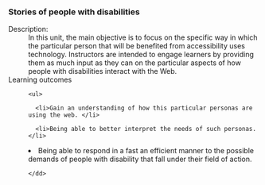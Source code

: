### Stories of people with disabilities

<dl>

  <dt>Description:</dt>

  <dd>In this unit, the main objective is to focus on the specific way in which the particular person that will be benefited from accessibility uses technology. Instructors are intended to engage learners by providing them as much input as they can on the particular aspects of how people with disabilities interact with the Web. </dd>

  <dt>Learning outcomes</dt>

  <dd>

    <ul>

      <li>Gain an understanding of how this particular personas are using the web. </li>

      <li>Being able to better interpret the needs of such personas.</li>

<li>Being able to respond in a fast an efficient manner to the possible demands of people with disability that fall under their field of action.</li>

    </dd>

</ul></dl>